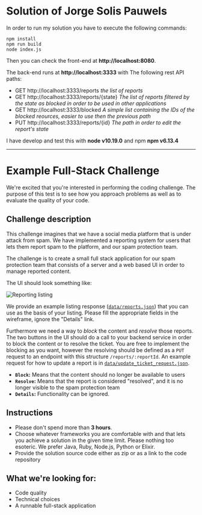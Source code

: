# Solution of Jorge Solis Pauwels

In order to run my solution you have to execute the following commands:

```
npm install
npm run build
node index.js
```

Then you can check the front-end at **http://localhost:8080**.

The back-end runs at **http://localhost:3333** with The following rest API paths:

 - GET http://localhost:3333/reports *the list of reports*
 - GET http://localhost:3333/reports/{state} *The list of reports filtered by the state as blocked in order to be used in other applications*
 - GET http://localhost:3333/blocked *A simple list containing the IDs of the blocked reources, easier to use then the previous path*
 - PUT http://localhost:3333/reports/{id} *The path in order to edit the report's state*

I have develop and test this with **node v10.19.0** and npm **npm v6.13.4**

---

# Example Full-Stack Challenge

We're excited that you're interested in performing the coding challenge.
The purpose of this test is to see how you approach problems as well as to evaluate the quality of your code.

## Challenge description

This challenge imagines that we have a social media platform that is under attack from spam. We have implemented a reporting system for users that lets them report spam to the platform, and our spam protection team.

The challenge is to create a small full stack application for our spam protection team that consists of a server and a web based UI in order to manage reported content.

The UI should look something like:

![Reporting listing](images/wireframe.png)

We provide an example listing response ([`data/reports.json`](data/reports.json)) that you can use as the basis of your listing. Please fill the appropriate fields in the wireframe, ignore the "Details" link.

Furthermore we need a way to _block_ the content and _resolve_ those reports. The two buttons in the UI should do a call to your backend service in order to block the content or to resolve the ticket. You are free to implement the blocking as you want, however the resolving should be defined as a `PUT` request to an endpoint with this structure `/reports/:reportId`. An example request for how to update a report is in [`data/update_ticket_request.json`](data/update_ticket_request.json).


- **`Block`:** Means that the content should no longer be available to users
- **`Resolve`:** Means that the report is considered "resolved", and it is no longer visible to the spam protection team
- **`Details`:** Functionality can be ignored.

## Instructions
- Please don't spend more than **3 hours**.
- Choose whatever frameworks you are comfortable with and that lets you achieve a solution in the given time limit. Please nothing too esoteric. We prefer Java, Ruby, Node.js, Python or Elixir.
- Provide the solution source code either as zip or as a link to the code repository

## What we're looking for:
- Code quality
- Technical choices
- A runnable full-stack application
